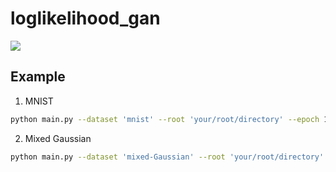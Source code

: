 # loglikelihood_gan

![](https://img.shields.io/badge/python-3.5.2-brightgreen.svg)

## Example
1. MNIST
```bash
python main.py --dataset 'mnist' --root 'your/root/directory' --epoch 100 --batch_size 64 --beta1 0.5
```

2. Mixed Gaussian
```bash
python main.py --dataset 'mixed-Gaussian' --root 'your/root/directory' --epoch 200 --batch_size 100 --beta1 0.8
```
